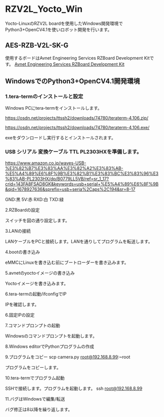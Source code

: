 # RZV2L_Yocto_Win

Yocto-LinuxのRZV2L boardを使用したWindows開発環境でPython3+OpenCV4.1を使いロボット開発を行います。

## AES-RZB-V2L-SK-G

使用するボードはAvnet Engineering Services RZBoard Development Kitです。
[Avnet Engineering Services RZBoard Development Kit](https://www.avnet.com/wps/portal/us/products/avnet-boards/avnet-board-families/rzboard-v2l/)

## WindowsでのPython3+OpenCV4.1開発環境
### 1.tera-termのインストールと設定

Windows PCにtera-termをインストールします。

https://osdn.net/projects/ttssh2/downloads/74780/teraterm-4.106.zip/

https://osdn.net/projects/ttssh2/downloads/74780/teraterm-4.106.exe/

exeをダウンロードし実行するとインストールされます。

### USB シリアル 変換ケーブル TTL PL2303HXを準備します。

https://www.amazon.co.jp/waves-USB-%E3%82%B7%E3%83%AA%E3%82%A2%E3%83%AB-%E5%A4%89%E6%8F%9B%E3%82%B1%E3%83%BC%E3%83%96%E3%83%AB-PL2303HX/dp/B0779LL5VB/ref=sr_1_17?crid=143FA8FSAD8GK&keywords=usb+serial+%E5%A4%89%E6%8F%9B&qid=1678927636&sprefix=usb+seria%2Caps%2C194&sr=8-17

GND:黒 5V:赤 RXD:白 TXD:緑

2.RZBoardの設定

スイッチを図の通り設定します。

3.LANの接続

LANケーブルをPCと接続します。LANを通りしてプログラムを転送します。

4.bootの書き込み

eMMCにLinuxを書き込む前にブートローダーを書き込みます。

5.avnetのyoctoイメージの書き込み

Yoctoイメージを書き込みます。

6.tera-termの起動/ifconfigでIP

IPを確認します。

6.固定IPの設定



7.コマンドプロンプトの起動

Windowsのコマンドプロンプトを起動します。

8.Windows editorでPythonプログラムの作成


9.プログラムをコピー
scp camera.py root@192.168.8.99:~root

プログラムをコピーします。

10.tera-termでプログラム起動

SSHで接続します。プログラムを起動します。
ssh root@192.168.8.99

11.バグはWindowsで編集/転送

バグ修正は8以降を繰り返します。

